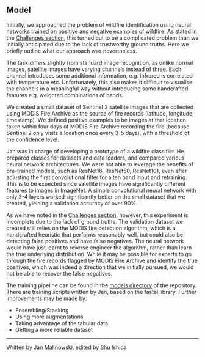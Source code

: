 ## Model

Initially, we approached the problem of wildfire identification using neural networks trained on positive and negative examples of wildfire. 
As stated in the [Challenges section](https://oxai.github.io/wildfire/challenges/), this turned out to be a complicated problem than we initially anticipated due to the lack of trustworthy ground truths. Here we briefly outline what our approach was nevertheless.

The task differs slightly from standard image recognition, as unlike normal images, satellite images have varying channels instead of three. Each channel introduces some additional information, e.g. infrared is correlated with temperature etc. Unfortunately, this also makes it difficult to visualise the channels in a meaningful way without introducing some handcrafted features e.g. weighted combinations of bands.

We created a small dataset of Sentinel 2 satellite images that are collected using MODIS Fire Archive as the source of fire records (latitude, longitude, timestamp). We defined positive examples to be images at that location taken within four days of MODIS Fire Archive recording the fire (because Sentinel 2 only visits a location once every 3-5 days), with a threshold of the confidence level. 

Jan was in charge of developing a prototype of a wildfire classifier. He prepared classes for datasets and data loaders, and compared various neural network architectures. 
We were not able to leverage the benefits of pre-trained models, such as ResNet16, ResNet50, ResNet101, even after adjusting the first convolutional filter for a ten band input and retraining. This is to be expected since satellite images have significantly different features to images in ImageNet. A simple convolutional neural network with only 2-4 layers worked significantly better on the small dataset that we created, yielding a validation accuracy of over 90%. 

As we have noted in the [Challenges section](https://oxai.github.io/wildfire/challenges/), however, this experiment is incomplete due to the lack of ground truths. The validation dataset we created still relies on the MODIS fire detection algorithm, which is a handcrafted heuristic that performs reasonably well, but could also be detecting false positives and have false negatives. The neural network would have just learnt to reverse engineer the algorithm, rather than learn the true underlying distribution. While it may be possible for experts to go through the fire records flagged by MODIS Fire Archive and identify the true positives, which was indeed a direction that we initially pursued, we would not be able to recover the false negatives.   

The training pipeline can be found in the [models directory](https://github.com/oxai/wildfire/tree/master/models) of the repository. 
There are training scripts written by Jan, based on the fastai library. 
Further improvements may be made by:
- Ensembling/Stacking
- Using more augmentations
- Taking advantage of the tabular data
- Getting a more reliable dataset

---
Written by Jan Malinowski, edited by Shu Ishida